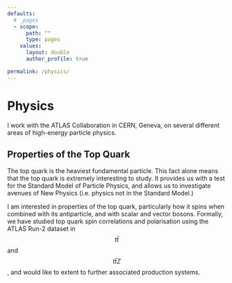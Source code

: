 ```yaml
---
defaults:
  # _pages
  - scope:
      path: ""
      type: pages
    values:
      layout: double
      author_profile: true

permalink: /physics/
---
```


# Physics 

I work with the ATLAS Collaboration in CERN, Geneva, on several different areas
of high-energy particle physics.

## Properties of the Top Quark
The top quark is the heaviest fundamental particle. This fact alone means that
the top quark is extremely interesting to study. It provides us with a test for
the Standard Model of Particle Physics, and allows us to investigate
avenues of New Physics (i.e. physics not in the Standard Model.)

I am interested in properties of the top quark, particularly how it spins when
combined with its antiparticle, and with scalar and vector bosons. Formally, we
have studied top quark spin correlations and polarisation using the ATLAS Run-2
dataset in $$ t \bar{t} $$ and $$ t \bar{t} Z $$, and would like to extent to
further associated production systems. 
